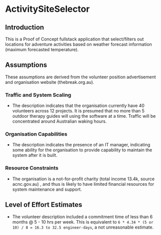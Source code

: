 # ActivitySiteSelector
## Introduction
This is a Proof of Concept fullstack application that select/filters out locations for adventure activities based on weather forecast information (maximum forecasted temperature). 

## Assumptions
These assumptions are derived from the volunteer position advertisement and organisation website (thebreak.org.au).

### Traffic and System Scaling
* The description indicates that the organisation currently have 40 volunteers across 12 projects. It is presumed that no more than 5 outdoor therapy guides will using the software at a time. Traffic will be concentrated around Australian waking hours.

### Organisation Capabilities
* The description indicates the presence of an IT manager, indicating some ability for the organisation to provide capability to maintain the system after it is built.

### Resource Constraints
* The organisation is a not-for-profit charity (total income 13.4k, source acnc.gov.au) , and thus is likely to have limited financial resources for system maintenance and support.

## Level of Effort Estimates
* The volunteer description included a commitment time of less than 6 months @ 5 - 10 hrs per week.  This is equivalent to `6 * 4.34 * (5 or 10) / 8 = 16.3 to 32.5 engineer-days`, a not unreasonable estimate.

